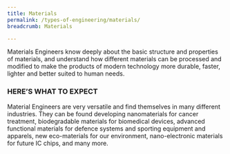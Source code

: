 ```yaml
---
title: Materials
permalink: /types-of-engineering/materials/
breadcrumb: Materials

---
```



Materials Engineers know deeply about the basic structure and properties of materials, and understand how different materials can be processed and modified to make the products of modern technology more durable, faster, lighter and better suited to human needs.

### HERE’S WHAT TO EXPECT

Material Engineers are very versatile and find themselves in many different industries. They can be found developing nanomaterials for cancer treatment, biodegradable materials for biomedical devices, advanced functional materials for defence systems and sporting equipment and apparels, new eco-materials for our environment, nano-electronic materials for future IC chips, and many more.
